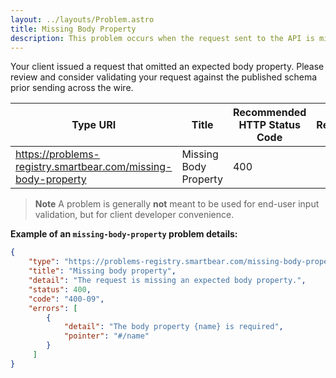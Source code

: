 ```yaml
---
layout: ../layouts/Problem.astro
title: Missing Body Property
description: This problem occurs when the request sent to the API is missing an expected body property.
---
```


Your client issued a request that omitted an expected body property. Please review and consider validating your request against the published schema prior sending across the wire.

| Type URI | Title | Recommended HTTP Status Code | Reference |
|----------|-------|------------------------------|-----------|
|https://problems-registry.smartbear.com/missing-body-property|Missing Body Property|400||

> **Note** A problem is generally **not** meant to be used for end-user input validation, but for client developer convenience. 


**Example of an `missing-body-property` problem details:**
```json
{
    "type": "https://problems-registry.smartbear.com/missing-body-property",
    "title": "Missing body property",
    "detail": "The request is missing an expected body property.",
    "status": 400,
    "code": "400-09",
    "errors": [
        {
            "detail": "The body property {name} is required",
            "pointer": "#/name"
        }
     ]        
}
```

